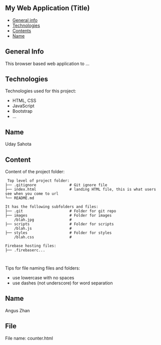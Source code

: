 ## My Web Application (Title)

* [General info](#general-info)
* [Technologies](#technologies)
* [Contents](#content)
* [Name](#name)

## General Info
This browser based web application to ...
	
## Technologies
Technologies used for this project:
* HTML, CSS
* JavaScript
* Bootstrap 
* ...

## Name
Uday Sahota

## Content
Content of the project folder:

```
 Top level of project folder: 
├── .gitignore               # Git ignore file
├── index.html               # landing HTML file, this is what users see when you come to url
└── README.md

It has the following subfolders and files:
├── .git                     # Folder for git repo
├── images                   # Folder for images
    /blah.jpg                # 
├── scripts                  # Folder for scripts
    /blah.js                 # 
├── styles                   # Folder for styles
    /blah.css                # 

Firebase hosting files: 
├── .firebaserc...



```

Tips for file naming files and folders:
* use lowercase with no spaces
* use dashes (not underscore) for word separation

## Name
Angus Zhan

## File
File name: counter.html